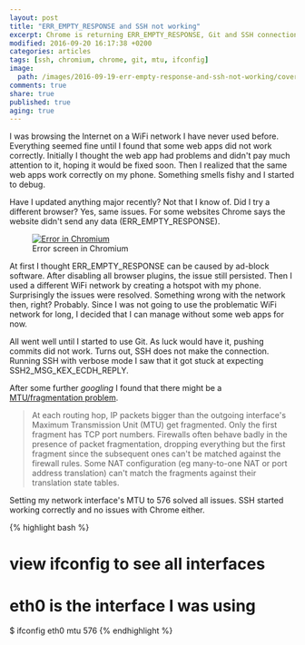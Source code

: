```yaml
---
layout: post
title: "ERR_EMPTY_RESPONSE and SSH not working"
excerpt: Chrome is returning ERR_EMPTY_RESPONSE, Git and SSH connection hangs at expecting SSH2_MSG_KEX_ECDH_REPLY. Seems to be an MTU/fragmentation problem.
modified: 2016-09-20 16:17:38 +0200
categories: articles
tags: [ssh, chromium, chrome, git, mtu, ifconfig]
image:
  path: /images/2016-09-19-err-empty-response-and-ssh-not-working/cover.png
comments: true
share: true
published: true
aging: true
---
```


I was browsing the Internet on a WiFi network I have never used before. Everything seemed fine until I found that some web apps did not work correctly. Initially I thought the web app had problems and didn't pay much attention to it, hoping it would be fixed soon. Then I realized that the same web apps work correctly on my phone. Something smells fishy and I started to debug.

Have I updated anything major recently? Not that I know of. Did I try a different browser? Yes, same issues. For some websites Chrome says the website didn't send any data (ERR_EMPTY_RESPONSE).

<figure>
	<a href="{{ site.url}}/images/2016-09-19-err-empty-response-and-ssh-not-working/error.png" class="image-popup"><img src="{{ site.url}}/images/2016-09-19-err-empty-response-and-ssh-not-working/error.png" alt="Error in Chromium"></a>
	<figcaption>Error screen in Chromium</figcaption>
</figure>

At first I thought ERR_EMPTY_RESPONSE can be caused by ad-block software. After disabling all browser plugins, the issue still persisted. Then I used a different WiFi network by creating a hotspot with my phone. Surprisingly the issues were resolved. Something wrong with the network then, right? Probably. Since I was not going to use the problematic WiFi network for long, I decided that I can manage without some web apps for now.

All went well until I started to use Git. As luck would have it, pushing commits did not work. Turns out, SSH does not make the connection. Running SSH with verbose mode I saw that it got stuck at expecting SSH2_MSG_KEX_ECDH_REPLY.

After some further *googling* I found that there might be a [MTU/fragmentation problem](http://www.snailbook.com/faq/mtu-mismatch.auto.html).

> At each routing hop, IP packets bigger than the outgoing interface's Maximum Transmission Unit (MTU) get fragmented. Only the first fragment has TCP port numbers. Firewalls often behave badly in the presence of packet fragmentation, dropping everything but the first fragment since the subsequent ones can't be matched against the firewall rules. Some NAT configuration (eg many-to-one NAT or port address translation) can't match the fragments against their translation state tables.

Setting my network interface's MTU to 576 solved all issues. SSH started working correctly and no issues with Chrome either.

{% highlight bash %}
# view ifconfig to see all interfaces
# eth0 is the interface I was using
$ ifconfig eth0 mtu 576
{% endhighlight %}
